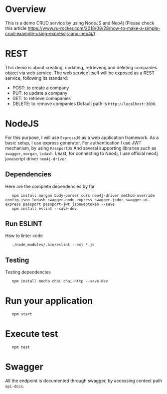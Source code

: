 # Overview
This is a demo CRUD service by using NodeJS and Neo4j (Please check this article https://www.ru-rocker.com/2018/08/28/how-to-make-a-simple-crud-example-using-expressjs-and-neo4j/).

# REST
This demo is about creating, updating, retrieveng and deleting companies object via web service.
The web service itself will be exposed as a REST service, following its standard:
* POST: to create a company
* PUT: to update a company
* GET: to retrieve comapanies
* DELETE: to remove companies
Default path is `http://localhost:3000`.

# NodeJS
For this purpose, I will use `ExpressJS` as a web application framework. 
As a basic setup, I use express generator.
For authentication I use JWT mechanism, by using `PassportJS`
And several supporting libraries such as `swagger`, `morgan`, `lodash`.
Least, for connecting to Neo4j, I use official neo4j javascript driver `neo4j-driver`.

## Dependencies
Here are the complete dependencies by far

       npm install morgan body-parser cors neo4j-driver method-override config.json lodash swagger-node-express swagger-jsdoc swagger-ui-express passport passport-jwt jsonwebtoken --save
       npm install eslint --save-dev

## Run ESLINT
How to linter code

       ./node_modules/.bin/eslint --ext *.js


## Testing
Testing dependencies
      
       npm install mocha chai chai-http --save-dev

# Run your application

       npm start

# Execute test

       npm test


# Swagger
All the endpoint is documented through swagger, by accessing context path `api-docs`.


